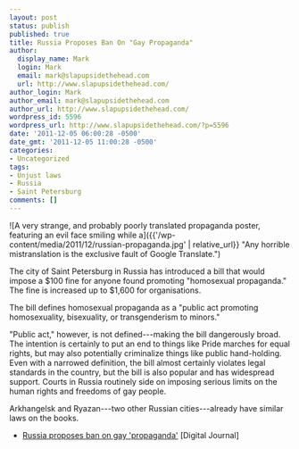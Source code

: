 ```yaml
---
layout: post
status: publish
published: true
title: Russia Proposes Ban On "Gay Propaganda"
author:
  display_name: Mark
  login: Mark
  email: mark@slapupsidethehead.com
  url: http://www.slapupsidethehead.com/
author_login: Mark
author_email: mark@slapupsidethehead.com
author_url: http://www.slapupsidethehead.com/
wordpress_id: 5596
wordpress_url: http://www.slapupsidethehead.com/?p=5596
date: '2011-12-05 06:00:28 -0500'
date_gmt: '2011-12-05 11:00:28 -0500'
categories:
- Uncategorized
tags:
- Unjust laws
- Russia
- Saint Petersburg
comments: []
---
```

![A very strange, and probably poorly translated propaganda poster, featuring an evil face smiling while a]({{'/wp-content/media/2011/12/russian-propaganda.jpg' | relative_url}} "Any horrible mistranslation is the exclusive fault of Google Translate.")

The city of Saint Petersburg in Russia has introduced a bill that would impose a $100 fine for anyone found promoting "homosexual propaganda." The fine is increased up to $1,600 for organisations.

The bill defines homosexual propaganda as a "public act promoting homosexuality, bisexuality, or transgenderism to minors."

"Public act," however, is not defined---making the bill dangerously broad. The intention is certainly to put an end to things like Pride marches for equal rights, but may also potentially criminalize things like public hand-holding. Even with a narrowed definition, the bill almost certainly violates legal standards in the country, but the bill is also popular and has widespread support. Courts in Russia routinely side on imposing serious limits on the human rights and freedoms of gay people.

Arkhangelsk and Ryazan---two other Russian cities---already have similar laws on the books.

- [Russia proposes ban on gay 'propaganda'](http://www.digitaljournal.com/article/315290) [Digital Journal]
